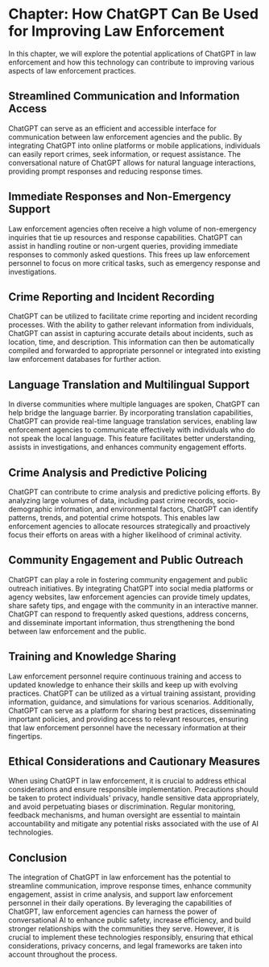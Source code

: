 Chapter: How ChatGPT Can Be Used for Improving Law Enforcement
==============================================================

In this chapter, we will explore the potential applications of ChatGPT in law enforcement and how this technology can contribute to improving various aspects of law enforcement practices.

Streamlined Communication and Information Access
------------------------------------------------

ChatGPT can serve as an efficient and accessible interface for communication between law enforcement agencies and the public. By integrating ChatGPT into online platforms or mobile applications, individuals can easily report crimes, seek information, or request assistance. The conversational nature of ChatGPT allows for natural language interactions, providing prompt responses and reducing response times.

Immediate Responses and Non-Emergency Support
---------------------------------------------

Law enforcement agencies often receive a high volume of non-emergency inquiries that tie up resources and response capabilities. ChatGPT can assist in handling routine or non-urgent queries, providing immediate responses to commonly asked questions. This frees up law enforcement personnel to focus on more critical tasks, such as emergency response and investigations.

Crime Reporting and Incident Recording
--------------------------------------

ChatGPT can be utilized to facilitate crime reporting and incident recording processes. With the ability to gather relevant information from individuals, ChatGPT can assist in capturing accurate details about incidents, such as location, time, and description. This information can then be automatically compiled and forwarded to appropriate personnel or integrated into existing law enforcement databases for further action.

Language Translation and Multilingual Support
---------------------------------------------

In diverse communities where multiple languages are spoken, ChatGPT can help bridge the language barrier. By incorporating translation capabilities, ChatGPT can provide real-time language translation services, enabling law enforcement agencies to communicate effectively with individuals who do not speak the local language. This feature facilitates better understanding, assists in investigations, and enhances community engagement efforts.

Crime Analysis and Predictive Policing
--------------------------------------

ChatGPT can contribute to crime analysis and predictive policing efforts. By analyzing large volumes of data, including past crime records, socio-demographic information, and environmental factors, ChatGPT can identify patterns, trends, and potential crime hotspots. This enables law enforcement agencies to allocate resources strategically and proactively focus their efforts on areas with a higher likelihood of criminal activity.

Community Engagement and Public Outreach
----------------------------------------

ChatGPT can play a role in fostering community engagement and public outreach initiatives. By integrating ChatGPT into social media platforms or agency websites, law enforcement agencies can provide timely updates, share safety tips, and engage with the community in an interactive manner. ChatGPT can respond to frequently asked questions, address concerns, and disseminate important information, thus strengthening the bond between law enforcement and the public.

Training and Knowledge Sharing
------------------------------

Law enforcement personnel require continuous training and access to updated knowledge to enhance their skills and keep up with evolving practices. ChatGPT can be utilized as a virtual training assistant, providing information, guidance, and simulations for various scenarios. Additionally, ChatGPT can serve as a platform for sharing best practices, disseminating important policies, and providing access to relevant resources, ensuring that law enforcement personnel have the necessary information at their fingertips.

Ethical Considerations and Cautionary Measures
----------------------------------------------

When using ChatGPT in law enforcement, it is crucial to address ethical considerations and ensure responsible implementation. Precautions should be taken to protect individuals' privacy, handle sensitive data appropriately, and avoid perpetuating biases or discrimination. Regular monitoring, feedback mechanisms, and human oversight are essential to maintain accountability and mitigate any potential risks associated with the use of AI technologies.

Conclusion
----------

The integration of ChatGPT in law enforcement has the potential to streamline communication, improve response times, enhance community engagement, assist in crime analysis, and support law enforcement personnel in their daily operations. By leveraging the capabilities of ChatGPT, law enforcement agencies can harness the power of conversational AI to enhance public safety, increase efficiency, and build stronger relationships with the communities they serve. However, it is crucial to implement these technologies responsibly, ensuring that ethical considerations, privacy concerns, and legal frameworks are taken into account throughout the process.
